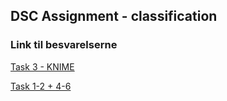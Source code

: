 ## DSC Assignment - classification

### Link til besvarelserne

[Task 3 - KNIME](https://github.com/amandajuhl95/Classification/blob/master/KNIME-model-node-tree.png)

[Task 1-2 + 4-6](https://github.com/amandajuhl95/Classification/blob/master/classification.ipynb)
